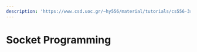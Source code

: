 ```yaml
---
description: 'https://www.csd.uoc.gr/~hy556/material/tutorials/cs556-3rd-tutorial.pdf'
---
```


# Socket Programming

